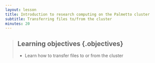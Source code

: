 ```yaml
---
layout: lesson
title: Introduction to research computing on the Palmetto cluster
subtitle: Transferring files to/from the cluster
minutes: 20
---
```


> ## Learning objectives {.objectives}
> * Learn how to transfer files
    to or from the cluster
